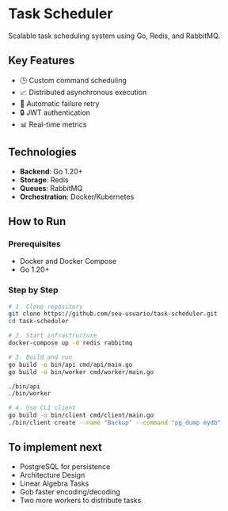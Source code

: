 # Task Scheduler

Scalable task scheduling system using Go, Redis, and RabbitMQ.

## Key Features
- 🕒 Custom command scheduling
- 📈 Distributed asynchronous execution
- 🔁 Automatic failure retry
- 🔒 JWT authentication
- 📊 Real-time metrics

## Technologies
- **Backend**: Go 1.20+
- **Storage**: Redis
- **Queues**: RabbitMQ
- **Orchestration**: Docker/Kubernetes

## How to Run

### Prerequisites
- Docker and Docker Compose
- Go 1.20+

### Step by Step
```bash
# 1. Clone repository
git clone https://github.com/seu-usuario/task-scheduler.git
cd task-scheduler

# 2. Start infrastructure
docker-compose up -d redis rabbitmq

# 3. Build and run
go build -o bin/api cmd/api/main.go
go build -o bin/worker cmd/worker/main.go

./bin/api
./bin/worker

# 4. Use CLI client
go build -o bin/client cmd/client/main.go
./bin/client create --name "Backup" --command "pg_dump mydb"
```

## To implement next
- PostgreSQL for persistence
- Architecture Design
- Linear Algebra Tasks 
- Gob faster encoding/decoding
- Two more workers to distribute tasks 
